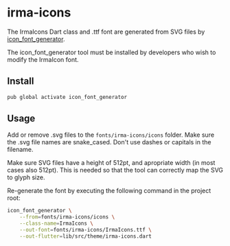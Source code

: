 # irma-icons

The IrmaIcons Dart class and .ttf font are generated from SVG files by [icon_font_generator](https://pub.dev/packages/icon_font_generator).

The icon_font_generator tool must be installed by developers who wish to modify the IrmaIcon font.

## Install

```bash
pub global activate icon_font_generator
```

## Usage

Add or remove .svg files to the `fonts/irma-icons/icons` folder. Make sure the .svg file names are snake_cased. Don't use dashes or capitals in the filename.

Make sure SVG files have a height of 512pt, and apropriate width (in most cases also 512pt). This is needed so that the tool can correctly map the SVG to glyph size.

Re-generate the font by executing the following command in the project root:

```bash
icon_font_generator \
    --from=fonts/irma-icons/icons \
    --class-name=IrmaIcons \
    --out-font=fonts/irma-icons/IrmaIcons.ttf \
    --out-flutter=lib/src/theme/irma-icons.dart
```
